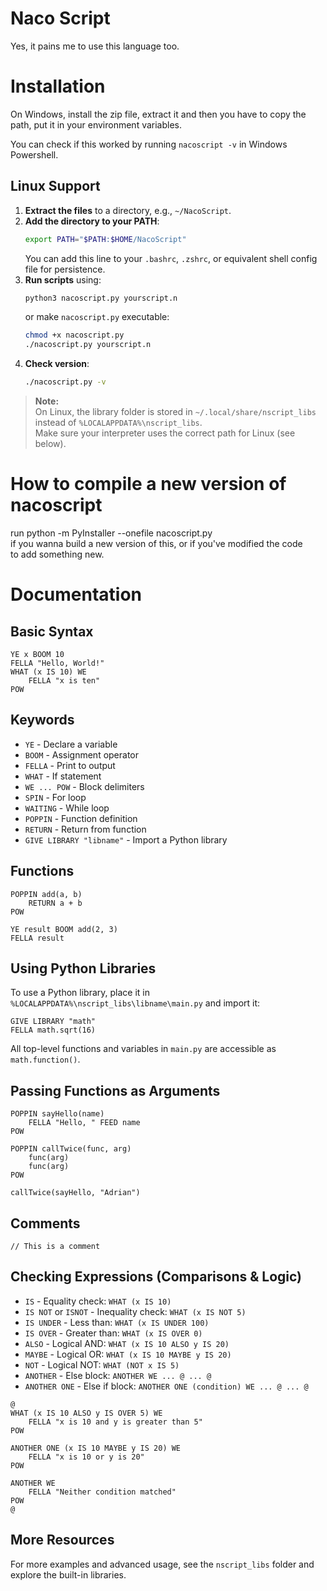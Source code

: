 # Naco Script

Yes, it pains me to use this language too.

# Installation

On Windows, install the zip file, extract it and then you have to copy the path, put it in your environment variables.

You can check if this worked by running `nacoscript -v` in Windows Powershell.

## Linux Support

1. **Extract the files** to a directory, e.g., `~/NacoScript`.
2. **Add the directory to your PATH**:
   ```sh
   export PATH="$PATH:$HOME/NacoScript"
   ```
   You can add this line to your `.bashrc`, `.zshrc`, or equivalent shell config file for persistence.
3. **Run scripts** using:
   ```sh
   python3 nacoscript.py yourscript.n
   ```
   or make `nacoscript.py` executable:
   ```sh
   chmod +x nacoscript.py
   ./nacoscript.py yourscript.n
   ```
4. **Check version**:
   ```sh
   ./nacoscript.py -v
   ```

> **Note:**  
> On Linux, the library folder is stored in `~/.local/share/nscript_libs` instead of `%LOCALAPPDATA%\nscript_libs`.  
> Make sure your interpreter uses the correct path for Linux (see below).

# How to compile a new version of nacoscript

run python -m PyInstaller --onefile nacoscript.py  
if you wanna build a new version of this, or if you've modified the code  
to add something new.

# Documentation

## Basic Syntax

```nacoscript
YE x BOOM 10
FELLA "Hello, World!"
WHAT (x IS 10) WE
    FELLA "x is ten"
POW
```

## Keywords

- `YE` - Declare a variable
- `BOOM` - Assignment operator
- `FELLA` - Print to output
- `WHAT` - If statement
- `WE ... POW` - Block delimiters
- `SPIN` - For loop
- `WAITING` - While loop
- `POPPIN` - Function definition
- `RETURN` - Return from function
- `GIVE LIBRARY "libname"` - Import a Python library

## Functions

```nacoscript
POPPIN add(a, b)
    RETURN a + b
POW

YE result BOOM add(2, 3)
FELLA result
```

## Using Python Libraries

To use a Python library, place it in  
`%LOCALAPPDATA%\nscript_libs\libname\main.py` and import it:

```nacoscript
GIVE LIBRARY "math"
FELLA math.sqrt(16)
```

All top-level functions and variables in `main.py` are accessible as `math.function()`.

## Passing Functions as Arguments

```nacoscript
POPPIN sayHello(name)
    FELLA "Hello, " FEED name
POW

POPPIN callTwice(func, arg)
    func(arg)
    func(arg)
POW

callTwice(sayHello, "Adrian")
```

## Comments

```nacoscript
// This is a comment
```

## Checking Expressions (Comparisons & Logic)

- `IS` - Equality check: `WHAT (x IS 10)`
- `IS NOT` or `ISNOT` - Inequality check: `WHAT (x IS NOT 5)`
- `IS UNDER` - Less than: `WHAT (x IS UNDER 100)`
- `IS OVER` - Greater than: `WHAT (x IS OVER 0)`
- `ALSO` - Logical AND: `WHAT (x IS 10 ALSO y IS 20)`
- `MAYBE` - Logical OR: `WHAT (x IS 10 MAYBE y IS 20)`
- `NOT` - Logical NOT: `WHAT (NOT x IS 5)`
- `ANOTHER` - Else block: `ANOTHER WE ... @ ... @`
- `ANOTHER ONE` - Else if block: `ANOTHER ONE (condition) WE ... @ ... @`

```nacoscript
@
WHAT (x IS 10 ALSO y IS OVER 5) WE
    FELLA "x is 10 and y is greater than 5"
POW

ANOTHER ONE (x IS 10 MAYBE y IS 20) WE
    FELLA "x is 10 or y is 20"
POW

ANOTHER WE
    FELLA "Neither condition matched"
POW
@
```

## More Resources

For more examples and advanced usage, see the `nscript_libs` folder and explore the built-in libraries.
